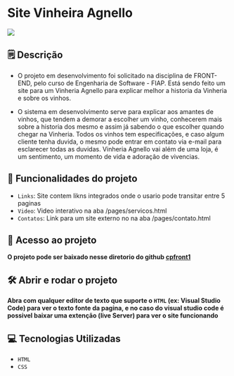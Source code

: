 # Site Vinheira Agnello
<img loading="lazy" src="http://img.shields.io/static/v1?label=STATUS&message=EM%20DESENVOLVIMENTO&color=GREEN&style=for-the-badge"/>

## 🗒️ Descrição
- O projeto em desenvolvimento foi solicitado na disciplina de FRONT-END, pelo curso de Engenharia de Software - FIAP.
Está sendo feito um site para um Vinheria Agnello para explicar melhor a historia da Vinheria e sobre os vinhos.

- O sistema em desenvolvimento serve para explicar aos amantes de vinhos, que tendem a demorar a escolher um vinho, conhecerem mais sobre a historia dos mesmo e assim já sabendo o que escolher quando chegar na Vinheria. Todos os vinhos tem especificações, e caso algum cliente tenha duvida, o mesmo pode entrar em contato via e-mail para esclarecer todas as duvidas. 
Vinheria Agnello vai além de uma loja, é um sentimento, um momento de vida e adoração de vivencias.
﻿


## :hammer: Funcionalidades do projeto
- `Links`: Site contem likns integrados onde o usario pode transitar entre 5 paginas 
- `Video`: Video interativo na aba /pages/servicos.html
- `Contatos`: Link para um site externo no na aba /pages/contato.html

## 📁 Acesso ao projeto

**O projeto pode ser baixado nesse diretorio do github [cpfront1](https://github.com/pedromuzel/cpfront1/tree/main)**

## 🛠️ Abrir e rodar o projeto

**Abra com qualquer editor de texto que suporte o `HTML` (ex: Visual Studio Code) para ver o texto fonte da pagina, e no caso do visual studio code é possivel baixar uma extenção (live Server) para ver o site funcionando**

## 💻 Tecnologias Utilizadas
- `HTML`
- `CSS`




